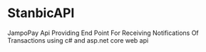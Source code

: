 # StanbicAPI
JampoPay Api Providing End Point For Receiving Notifications Of Transactions using c# and asp.net core web api
